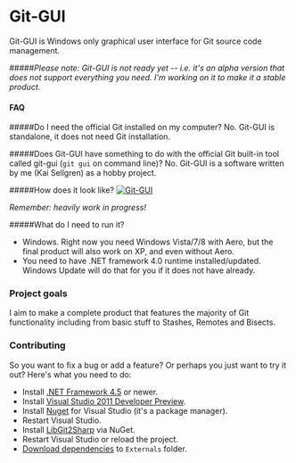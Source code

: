 # Git-GUI

Git-GUI is Windows only graphical user interface for Git source code management.

#####*Please note: Git-GUI is not ready yet -- i.e. it's an alpha version that does not support everything you need. I'm working on it to make it a stable product.*

#### FAQ

#####Do I need the official Git installed on my computer?
No. Git-GUI is standalone, it does not need Git installation.

#####Does Git-GUI have something to do with the official Git built-in tool called git-gui (```git gui``` on command line)?
No. Git-GUI is a software written by me (Kai Sellgren) as a hobby project.

#####How does it look like?
<a href="http://img811.imageshack.us/img811/4550/57846257.png"><img src="http://img29.imageshack.us/img29/5825/67965659.png" alt="Git-GUI" /></a>

*Remember: heavily work in progress!*

#####What do I need to run it?
- Windows. Right now you need Windows Vista/7/8 with Aero, but the final product will also work on XP, and even without Aero.
- You need to have .NET framework 4.0 runtime installed/updated. Windows Update will do that for you if it does not have already.

### Project goals
I aim to make a complete product that features the majority of Git functionality including from basic stuff to Stashes, Remotes and Bisects.

### Contributing

So you want to fix a bug or add a feature? Or perhaps you just want to try it out? Here's what you need to do:

- Install [.NET Framework 4.5](http://www.microsoft.com/download/en/details.aspx?displaylang=en&id=27541) or newer.
- Install [Visual Studio 2011 Developer Preview](http://www.microsoft.com/download/en/details.aspx?id=27538).
- Install [Nuget](http://nuget.org/) for Visual Studio (it's a package manager).
- Restart Visual Studio.
- Install [LibGit2Sharp](http://nuget.org/packages/LibGit2Sharp) via NuGet.
- Restart Visual Studio or reload the project.
- [Download dependencies](https://docs.google.com/open?id=0B-3-X85VysdNZDlkN2MwYmItZWY1OS00MTc4LWFiNjktZTVlOGU3MTBhNjE5) to 
```Externals``` 
folder.
